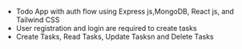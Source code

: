 - Todo App with auth flow using Express js,MongoDB, React js, and Tailwind CSS
- User registration and login are required to create tasks
- Create Tasks, Read Tasks, Update Tasksn and Delete Tasks
